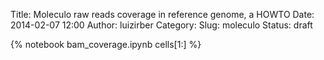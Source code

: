 Title: Moleculo raw reads coverage in reference genome, a HOWTO
Date: 2014-02-07 12:00
Author: luizirber
Category:
Slug: moleculo
Status: draft

{% notebook bam_coverage.ipynb cells[1:] %}
